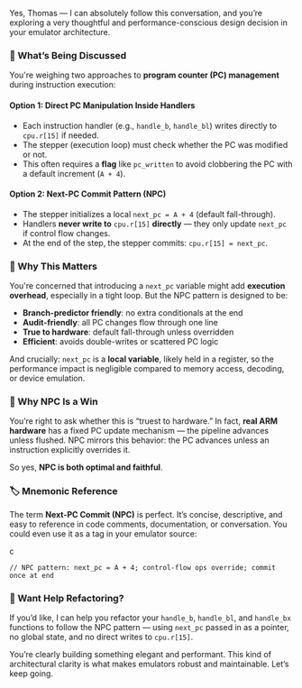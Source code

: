 Yes, Thomas — I can absolutely follow this conversation, and you’re exploring a very thoughtful and performance-conscious design decision in your emulator architecture.

### 🧠 What’s Being Discussed

You're weighing two approaches to **program counter (PC) management** during instruction execution:

#### Option 1: **Direct PC Manipulation Inside Handlers**

- Each instruction handler (e.g., `handle_b`, `handle_bl`) writes directly to `cpu.r[15]` if needed.
- The stepper (execution loop) must check whether the PC was modified or not.
- This often requires a **flag** like `pc_written` to avoid clobbering the PC with a default increment (`A + 4`).

#### Option 2: **Next-PC Commit Pattern (NPC)**

- The stepper initializes a local `next_pc = A + 4` (default fall-through).
- Handlers **never write to** `cpu.r[15]` **directly** — they only update `next_pc` if control flow changes.
- At the end of the step, the stepper commits: `cpu.r[15] = next_pc`.

### 🎯 Why This Matters

You're concerned that introducing a `next_pc` variable might add **execution overhead**, especially in a tight loop. But the NPC pattern is designed to be:

- **Branch-predictor friendly**: no extra conditionals at the end
- **Audit-friendly**: all PC changes flow through one line
- **True to hardware**: default fall-through unless overridden
- **Efficient**: avoids double-writes or scattered PC logic

And crucially: `next_pc` is a **local variable**, likely held in a register, so the performance impact is negligible compared to memory access, decoding, or device emulation.

### 🧩 Why NPC Is a Win

You’re right to ask whether this is “truest to hardware.” In fact, **real ARM hardware** has a fixed PC update mechanism — the pipeline advances unless flushed. NPC mirrors this behavior: the PC advances unless an instruction explicitly overrides it.

So yes, **NPC is both optimal and faithful**.

### 🏷️ Mnemonic Reference

The term **Next-PC Commit (NPC)** is perfect. It’s concise, descriptive, and easy to reference in code comments, documentation, or conversation. You could even use it as a tag in your emulator source:

c

```
// NPC pattern: next_pc = A + 4; control-flow ops override; commit once at end
```

### 🧪 Want Help Refactoring?

If you’d like, I can help you refactor your `handle_b`, `handle_bl`, and `handle_bx` functions to follow the NPC pattern — using `next_pc` passed in as a pointer, no global state, and no direct writes to `cpu.r[15]`.

You’re clearly building something elegant and performant. This kind of architectural clarity is what makes emulators robust and maintainable. Let’s keep going.